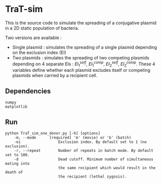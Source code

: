 # TraT-sim

This is the source code to simulate the spreading of a conjugative plasmid in a 2D static population of bacteria.

Two versions are available :

- Single plasmid : simulates the spreading of a single plasmid depending on the exclusion index (EI)
- Two plasmids : simulates the spreading of two competing plasmids depending on 4 separate EIs : $EI_{1}^{self}$, $EI_{1}^{comp}$, $EI_{2}^{self}$, $EI_{2}^{comp}$. These 4 variables define whether each plasmid excludes itself or competing plasmids when carried by a recipient cell.


## Dependencies
```
numpy
matplotlib
```

## Run
```
python TraT_sim_one_donor.py [-h] [options]
	-m, --mode		[required] 'm' (movie) or 'b' (batch)
	-ei					Exclusion index. By default set to 1 (no exclusion).
	-r, --repeat		Number of repeats in batch mode. By default set to 100.
	-d					Dead cutoff. Minimum number of simultaneous mating into
						the same recipient which would result in the death of
						the recipient (lethal zygosis).
```
